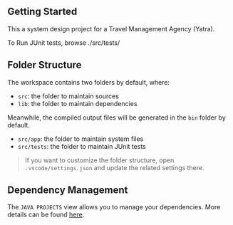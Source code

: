 ## Getting Started

This a system design project for a Travel Management Agency (Yatra).

To Run JUnit tests, browse ./src/tests/

## Folder Structure

The workspace contains two folders by default, where:

- `src`: the folder to maintain sources
- `lib`: the folder to maintain dependencies

Meanwhile, the compiled output files will be generated in the `bin` folder by default.

- `src/app`: the folder to maintain system files
- `src/tests`: the folder to maintain JUnit tests


> If you want to customize the folder structure, open `.vscode/settings.json` and update the related settings there.

## Dependency Management

The `JAVA PROJECTS` view allows you to manage your dependencies. More details can be found [here](https://github.com/microsoft/vscode-java-dependency#manage-dependencies).
